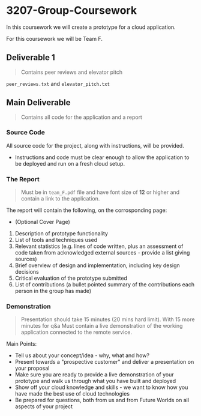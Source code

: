 # 3207-Group-Coursework

In this coursework we will create a prototype for a cloud application.

For this coursework we will be Team F.

## Deliverable 1
> Contains peer reviews and elevator pitch

`peer_reviews.txt` and `elevator_pitch.txt`

## Main Deliverable
> Contains all code for the application and a report

### Source Code
All source code for the project, along with instructions, will be provided.

* Instructions and code must be clear enough to allow the application to be deployed and run on a fresh cloud setup.

### The Report
> Must be in `team_F.pdf` file and have font size of __12__ or higher and contain a link to the application.

The report will contain the following, on the corrosponding page:

* (Optional Cover Page)
1. Description of prototype functionality
1. List of tools and techniques used
1. Relevant statistics (e.g. lines of code written, plus an assessment of code taken from acknowledged external sources - provide a list giving sources)
1. Brief overview of design and implementation, including key design decisions
1. Critical evaluation of the prototype submitted
1. List of contributions (a bullet pointed summary of the contributions each person in the group has made)

### Demonstration
> Presentation should take 15 minutes (20 mins hard limit). With 15 more minutes for q&a
> Must contain a live demonstration of the working application connected to the remote service.

Main Points:

* Tell us about your concept/idea - why, what and how?
* Present towards a "prospective customer" and deliver a presentation on your proposal
* Make sure you are ready to provide a live demonstration of your prototype and walk us through what you have built and deployed
* Show off your cloud knowledge and skills - we want to know how you have made the best use of cloud technologies
* Be prepared for questions, both from us and from Future Worlds on all aspects of your project

